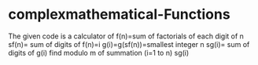 # complexmathematical-Functions
The given code is a calculator of 
f(n)=sum of factorials of each digit of n
sf(n)= sum of digits of f(n)=i
g(i)=g(sf(n))=smallest integer n
sg(i)= sum of digits of g(i)
find modulo m of summation (i=1 to n) sg(i)
